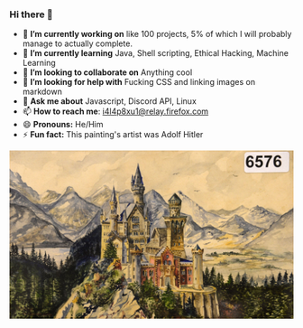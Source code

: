 ### Hi there 👋


- 🔭 **I’m currently working on** like 100 projects, 5% of which I will probably manage to actually complete.
- 🌱 **I’m currently learning** Java, Shell scripting, Ethical Hacking, Machine Learning
- 👯 **I’m looking to collaborate on** Anything cool
- 🤔 **I’m looking for help with** Fucking CSS and linking images on markdown
- 💬 **Ask me about** Javascript, Discord API, Linux
- 📫 **How to reach me**: i4l4p8xu1@relay.firefox.com
- 😄 **Pronouns:** He/Him
- ⚡ **Fun fact:** This painting's artist was Adolf Hitler

![Cool painting of castle surrounded by mountains](https://raw.githubusercontent.com/PreciousWarrior/PreciousWarrior/main/coolpainting.jpg)
